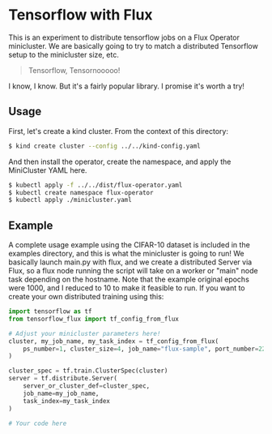 # Tensorflow with Flux

This is an experiment to distribute tensorflow jobs on a Flux Operator minicluster. We are
basically going to try to match a distributed Tensorflow setup to the minicluster size, etc.

> Tensorflow, Tensornooooo!

I know, I know. But it's a fairly popular library. I promise it's worth a try!

## Usage

First, let's create a kind cluster. From the context of this directory:

```bash
$ kind create cluster --config ../../kind-config.yaml
```

And then install the operator, create the namespace, and apply the MiniCluster YAML here.

```bash
$ kubectl apply -f ../../dist/flux-operator.yaml
$ kubectl create namespace flux-operator
$ kubectl apply ./minicluster.yaml
```

## Example

A complete usage example using the CIFAR-10 dataset is included in the examples directory,
and this is what the minicluster is going to run! We basically launch main.py with flux,
and we create a distributed Server via Flux, so a flux node running the script will take
on a worker or "main" node task depending on the hostname. Note that the example original epochs
were 1000, and I reduced to 10 to make it feasible to run. If you want to create your own
distributed training using this:

```python
import tensorflow as tf
from tensorflow_flux import tf_config_from_flux

# Adjust your minicluster parameters here!
cluster, my_job_name, my_task_index = tf_config_from_flux(
    ps_number=1, cluster_size=4, job_name="flux-sample", port_number=2222
)

cluster_spec = tf.train.ClusterSpec(cluster)
server = tf.distribute.Server(
    server_or_cluster_def=cluster_spec,
    job_name=my_job_name,
    task_index=my_task_index
)

# Your code here
```